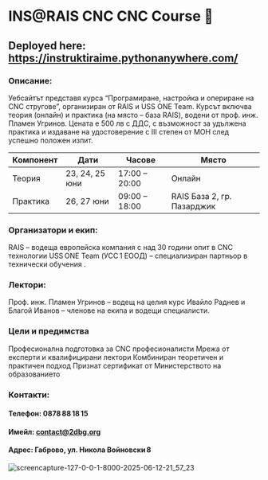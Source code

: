 # INS@RAIS CNC CNC Course 🚀

## Deployed here: https://instruktiraime.pythonanywhere.com/

### Описание:
Уебсайтът представя курса “Програмиране, настройка и опериране на CNC стругове”, организиран от RAIS и USS ONE Team.
Курсът включва теория (онлайн) и практика (на място – база RAIS), водени от проф. инж. Пламен Угринов. Цената е 500 лв с
ДДС, с възможност за удължена практика и издаване на удостоверение с III степен от МОН след успешно положен изпит.


| Компонент | Дати           | Часове        | Място                      |
| --------- | -------------- | ------------- | -------------------------- |
| Теория    | 23, 24, 25 юни | 17:00 – 20:00 | Онлайн                     |
| Практика  | 26, 27 юни     | 09:00 – 18:00 | RAIS База 2, гр. Пазарджик |

### Организатори и екип:
RAIS – водеща европейска компания с над 30 години опит в CNC технологии 
USS ONE Team (УСС 1 ЕООД) – специализиран партньор в технически обучения .

### Лектори:
Проф. инж. Пламен Угринов – водещ на целия курс 
Ивайло Раднев и Благой Иванов – членове на екипа и водещи специалисти.


### Цели и предимства
Професионална подготовка за CNC професионалисти
Мрежа от експерти и квалифицирани лектори
Комбиниран теоретичен и практичен подход
Признат сертификат от Министерството на образованието

### Контакти:
#### Телефон: 0878 88 18 15
#### Имейл: contact@2dbg.org
#### Адрес: Габрово, ул. Никола Войновски 8 

![screencapture-127-0-0-1-8000-2025-06-12-21_57_23](https://github.com/user-attachments/assets/c62e94bf-430f-41bd-b3e6-4cd5634ba17e)
